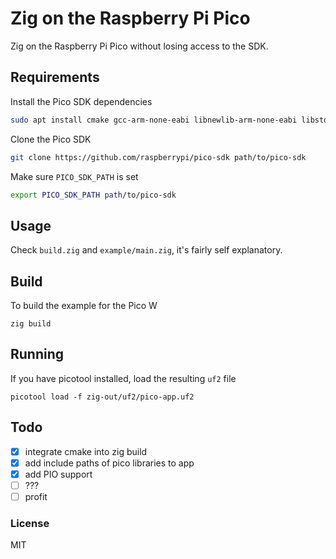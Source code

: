 # Zig on the Raspberry Pi Pico
Zig on the Raspberry Pi Pico without losing access to the SDK.

## Requirements
Install the Pico SDK dependencies
```sh
sudo apt install cmake gcc-arm-none-eabi libnewlib-arm-none-eabi libstdc++-arm-none-eabi-newlib
```

Clone the Pico SDK
```sh
git clone https://github.com/raspberrypi/pico-sdk path/to/pico-sdk
```

Make sure `PICO_SDK_PATH` is set
```sh
export PICO_SDK_PATH path/to/pico-sdk
```

## Usage
Check `build.zig` and `example/main.zig`, it's fairly self explanatory. 

## Build
To build the example for the Pico W
```
zig build
```

## Running
If you have picotool installed, load the resulting `uf2` file
```
picotool load -f zig-out/uf2/pico-app.uf2
```

## Todo
- [x] integrate cmake into zig build
- [x] add include paths of pico libraries to app
- [x] add PIO support
- [ ] ???
- [ ] profit

### License
MIT
